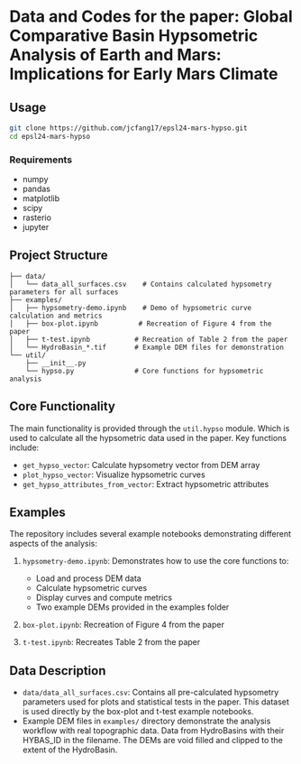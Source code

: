 # Data and Codes for the paper: Global Comparative Basin Hypsometric Analysis of Earth and Mars: Implications for Early Mars Climate


## Usage

```bash
git clone https://github.com/jcfang17/epsl24-mars-hypso.git
cd epsl24-mars-hypso
```

### Requirements
- numpy
- pandas
- matplotlib
- scipy
- rasterio
- jupyter

## Project Structure

```
├── data/
│   └── data_all_surfaces.csv    # Contains calculated hypsometry parameters for all surfaces
├── examples/
│   ├── hypsometry-demo.ipynb    # Demo of hypsometric curve calculation and metrics
│   ├── box-plot.ipynb          # Recreation of Figure 4 from the paper
│   ├── t-test.ipynb           # Recreation of Table 2 from the paper
│   └── HydroBasin_*.tif       # Example DEM files for demonstration
└── util/
    ├── __init__.py
    └── hypso.py               # Core functions for hypsometric analysis
```

## Core Functionality

The main functionality is provided through the `util.hypso` module. Which is used to calculate all the hypsometric data used in the paper. Key functions include:

- `get_hypso_vector`: Calculate hypsometry vector from DEM array
- `plot_hypso_vector`: Visualize hypsometric curves
- `get_hypso_attributes_from_vector`: Extract hypsometric attributes

## Examples

The repository includes several example notebooks demonstrating different aspects of the analysis:

1. `hypsometry-demo.ipynb`: Demonstrates how to use the core functions to:
   - Load and process DEM data
   - Calculate hypsometric curves
   - Display curves and compute metrics
   - Two example DEMs provided in the examples folder

2. `box-plot.ipynb`: Recreation of Figure 4 from the paper

3. `t-test.ipynb`: Recreates Table 2 from the paper

## Data Description

- `data/data_all_surfaces.csv`: Contains all pre-calculated hypsometry parameters used for plots and statistical tests in the paper. This dataset is used directly by the box-plot and t-test example notebooks.
- Example DEM files in `examples/` directory demonstrate the analysis workflow with real topographic data. Data from HydroBasins with their HYBAS_ID in the filename. The DEMs are void filled and clipped to the extent of the HydroBasin. 
